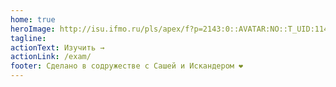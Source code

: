 ```yaml
---
home: true
heroImage: http://isu.ifmo.ru/pls/apex/f?p=2143:0::AVATAR:NO::T_UID:114568
tagline: 
actionText: Изучить →
actionLink: /exam/
footer: Сделано в содружестве с Сашей и Искандером ❤️
---
```

